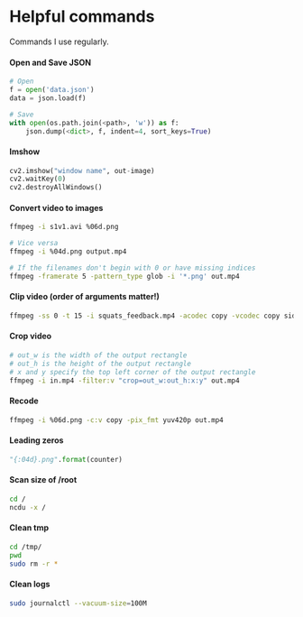# Helpful commands
Commands I use regularly.

#### Open and Save JSON
```python
# Open
f = open('data.json')
data = json.load(f)

# Save
with open(os.path.join(<path>, 'w')) as f:
    json.dump(<dict>, f, indent=4, sort_keys=True)

```

#### Imshow
```python
cv2.imshow("window name", out-image)
cv2.waitKey(0)
cv2.destroyAllWindows()
```

#### Convert video to images
```bash
ffmpeg -i s1v1.avi %06d.png

# Vice versa
ffmpeg -i %04d.png output.mp4

# If the filenames don't begin with 0 or have missing indices
ffmpeg -framerate 5 -pattern_type glob -i '*.png' out.mp4
```

#### Clip video (order of arguments matter!)
```bash
ffmpeg -ss 0 -t 15 -i squats_feedback.mp4 -acodec copy -vcodec copy side_view.mp4
```

#### Crop video
```bash
# out_w is the width of the output rectangle
# out_h is the height of the output rectangle
# x and y specify the top left corner of the output rectangle
ffmpeg -i in.mp4 -filter:v "crop=out_w:out_h:x:y" out.mp4

```

#### Recode
```bash
ffmpeg -i %06d.png -c:v copy -pix_fmt yuv420p out.mp4
```

#### Leading zeros
```python
"{:04d}.png".format(counter)
```

#### Scan size of /root
```bash
cd /
ncdu -x / 
```


#### Clean tmp
```bash
cd /tmp/
pwd
sudo rm -r *
```

#### Clean logs
```bash
sudo journalctl --vacuum-size=100M
```
